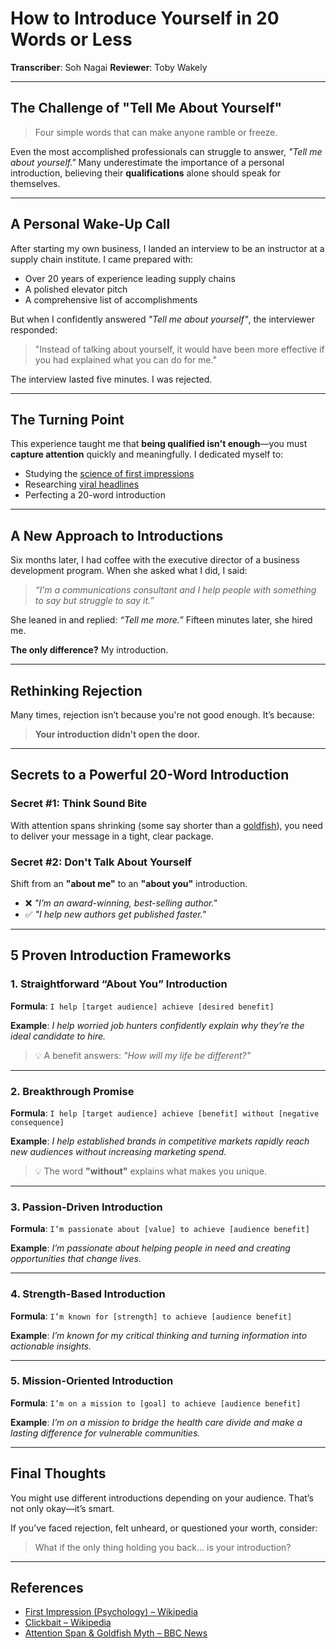 

# How to Introduce Yourself in 20 Words or Less

**Transcriber**: Soh Nagai
**Reviewer**: Toby Wakely

---

## The Challenge of "Tell Me About Yourself"

> Four simple words that can make anyone ramble or freeze.

Even the most accomplished professionals can struggle to answer, *"Tell me about yourself."* Many underestimate the importance of a personal introduction, believing their **qualifications** alone should speak for themselves.

---

## A Personal Wake-Up Call

After starting my own business, I landed an interview to be an instructor at a supply chain institute. I came prepared with:

* Over 20 years of experience leading supply chains
* A polished elevator pitch
* A comprehensive list of accomplishments

But when I confidently answered *"Tell me about yourself"*, the interviewer responded:

> "Instead of talking about yourself, it would have been more effective if you had explained what you can do for me."

The interview lasted five minutes. I was rejected.

---

## The Turning Point

This experience taught me that **being qualified isn't enough**—you must **capture attention** quickly and meaningfully. I dedicated myself to:

* Studying the [science of first impressions](https://en.wikipedia.org/wiki/First_impression_%28psychology%29)
* Researching [viral headlines](https://en.wikipedia.org/wiki/Clickbait)
* Perfecting a 20-word introduction

---

## A New Approach to Introductions

Six months later, I had coffee with the executive director of a business development program. When she asked what I did, I said:

> *“I’m a communications consultant and I help people with something to say but struggle to say it.”*

She leaned in and replied: *“Tell me more.”*
Fifteen minutes later, she hired me.

**The only difference?** My introduction.

---

## Rethinking Rejection

Many times, rejection isn’t because you're not good enough. It’s because:

> **Your introduction didn’t open the door.**

---

## Secrets to a Powerful 20-Word Introduction

### Secret #1: Think Sound Bite

With attention spans shrinking (some say shorter than a [goldfish](https://www.bbc.com/news/health-38896790)), you need to deliver your message in a tight, clear package.

### Secret #2: Don't Talk About Yourself

Shift from an **"about me"** to an **"about you"** introduction.

* ❌ *"I’m an award-winning, best-selling author."*
* ✅ *"I help new authors get published faster."*

---

## 5 Proven Introduction Frameworks

### 1. **Straightforward “About You” Introduction**

**Formula**:
`I help [target audience] achieve [desired benefit]`

**Example**:
*I help worried job hunters confidently explain why they’re the ideal candidate to hire.*

> 💡 A benefit answers: *"How will my life be different?"*

---

### 2. **Breakthrough Promise**

**Formula**:
`I help [target audience] achieve [benefit] without [negative consequence]`

**Example**:
*I help established brands in competitive markets rapidly reach new audiences without increasing marketing spend.*

> 💡 The word **"without"** explains what makes you unique.

---

### 3. **Passion-Driven Introduction**

**Formula**:
`I’m passionate about [value] to achieve [audience benefit]`

**Example**:
*I’m passionate about helping people in need and creating opportunities that change lives.*

---

### 4. **Strength-Based Introduction**

**Formula**:
`I’m known for [strength] to achieve [audience benefit]`

**Example**:
*I’m known for my critical thinking and turning information into actionable insights.*

---

### 5. **Mission-Oriented Introduction**

**Formula**:
`I’m on a mission to [goal] to achieve [audience benefit]`

**Example**:
*I’m on a mission to bridge the health care divide and make a lasting difference for vulnerable communities.*

---

## Final Thoughts

You might use different introductions depending on your audience. That’s not only okay—it’s smart.

If you’ve faced rejection, felt unheard, or questioned your worth, consider:

> What if the only thing holding you back... is your introduction?

---

## References

* [First Impression (Psychology) – Wikipedia](https://en.wikipedia.org/wiki/First_impression_%28psychology%29)
* [Clickbait – Wikipedia](https://en.wikipedia.org/wiki/Clickbait)
* [Attention Span & Goldfish Myth – BBC News](https://www.bbc.com/news/health-38896790)


